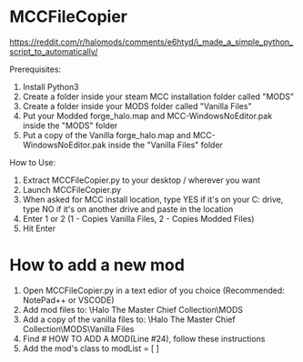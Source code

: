 # MCCFileCopier

https://reddit.com/r/halomods/comments/e6htyd/i_made_a_simple_python_script_to_automatically/


Prerequisites:

1. Install Python3
2. Create a folder inside your steam MCC installation folder called "MODS" 
3. Create a folder inside your MODS folder called "Vanilla Files"
4. Put your Modded forge_halo.map and MCC-WindowsNoEditor.pak inside the "MODS" folder
5. Put a copy of the Vanilla forge_halo.map and MCC-WindowsNoEditor.pak inside the "Vanilla Files" folder

How to Use:

1. Extract MCCFileCopier.py to your desktop / wherever you want
2. Launch MCCFileCopier.py
3. When asked for MCC install location, type YES if it's on your C: drive, type NO if it's on another drive and paste in the location
3. Enter 1 or 2 (1 - Copies Vanilla Files, 2 - Copies Modded Files)
4. Hit Enter

# How to add a new mod

1. Open MCCFileCopier.py in a text edior of you choice (Recommended: NotePad++ or VSCODE)
2. Add mod files to: \\Halo The Master Chief Collection\MODS
3. Add a copy of the vanilla files to: \\Halo The Master Chief Collection\MODS\Vanilla Files
4. Find # HOW TO ADD A MOD(Line #24), follow these instructions
5. Add the mod's class to modList = [ ]
